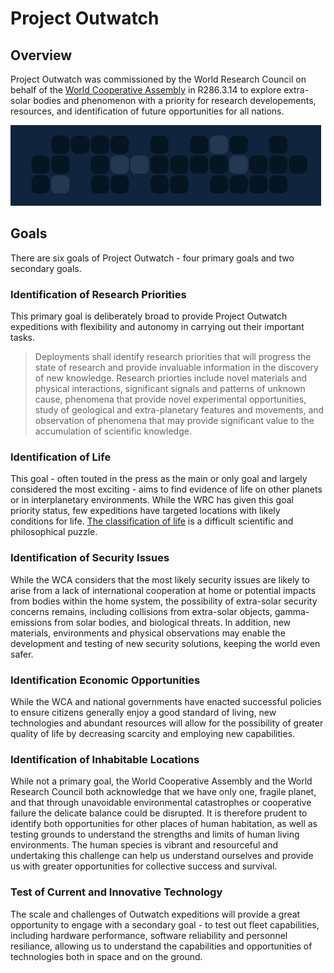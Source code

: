 # Project Outwatch

## Overview

Project Outwatch was commissioned by the World Research Council on behalf of the [World Cooperative Assembly](wca_overview.md) in R286.3.14 to explore extra-solar bodies and phenomenon with a priority for research developements, resources, and identification of future opportunities for all nations.

![_|data|60](header_data_4.png)

## Goals

There are six goals of Project Outwatch - four primary goals and two secondary goals.

### Identification of Research Priorities

This primary goal is deliberately broad to provide Project Outwatch expeditions with flexibility and autonomy in carrying out their important tasks.

>Deployments shall identify research priorities that will progress the state of research and provide invaluable information in the discovery of new knowledge.  Research priorties include novel materials and physical interactions, significant signals and patterns of unknown cause, phenomena that provide novel experimental opportunities, study of geological and extra-planetary features and movements, and observation of phenomena that may provide significant value to the accumulation of scientific knowledge.

### Identification of Life

This goal - often touted in the press as the main or only goal and largely considered the most exciting - aims to find evidence of life on other planets or in interplanetary environments.  While the WRC has given this goal priority status, few expeditions have targeted locations with likely conditions for life.  [The classification of life](wrc_classification_of_life_overview.md) is a difficult scientific and philosophical puzzle.

### Identification of Security Issues

While the WCA considers that the most likely security issues are likely to arise from a lack of international cooperation at home or potential impacts from bodies within the home system, the possibility of extra-solar security concerns remains, including collisions from extra-solar objects, gamma-emissions from solar bodies, and biological threats.  In addition, new materials, environments and physical observations may enable the development and testing of new security solutions, keeping the world even safer.

### Identification Economic Opportunities

While the WCA and national governments have enacted successful policies to ensure citizens generally enjoy a good standard of living, new technologies and abundant resources will allow for the possibility of greater quality of life by decreasing scarcity and employing new capabilities.

### Identification of Inhabitable Locations

While not a primary goal, the World Cooperative Assembly and the World Research Council both acknowledge that we have only one, fragile planet, and that through unavoidable environmental catastrophes or cooperative failure the delicate balance could be disrupted.  It is therefore prudent to identify both opportunities for other places of human habitation, as well as testing grounds to understand the strengths and limits of human living environments.  The human species is vibrant and resourceful and undertaking this challenge can help us understand ourselves and provide us with greater opportunities for collective success and survival.

### Test of Current and Innovative Technology

The scale and challenges of Outwatch expeditions will provide a great opportunity to engage with a secondary goal - to test out fleet capabilities, including hardware performance, software reliability and personnel resiliance, allowing us to understand the capabilities and opportunities of technologies both in space and on the ground.

